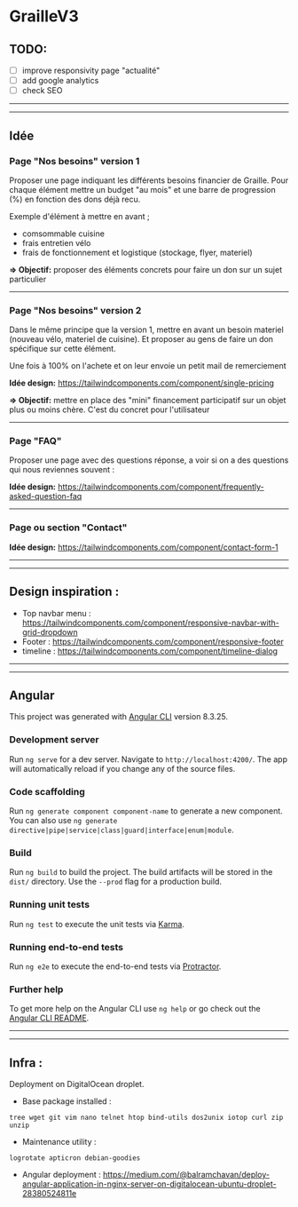 # GrailleV3

## TODO: 

* [ ] improve responsivity page "actualité"
* [ ] add google analytics 
* [ ] check SEO

---
---


## Idée

### Page "Nos besoins" version 1
Proposer une page indiquant les différents besoins financier de Graille.
Pour chaque élément mettre un budget "au mois" et une barre de progression (%) en fonction des dons déjà recu.

Exemple d'élément à mettre en avant ;
* comsommable cuisine
* frais entretien vélo
* frais de fonctionnement et logistique (stockage, flyer, materiel)

**=> Objectif:** proposer des éléments concrets pour faire un don sur un sujet particulier

---


### Page "Nos besoins" version 2
Dans le même principe que la version 1, mettre en avant un besoin materiel (nouveau vélo, materiel de cuisine).
Et proposer au gens de faire un don spécifique sur cette élément.

Une fois à 100% on l'achete et on leur envoie un petit mail de remerciement

**Idée design:** https://tailwindcomponents.com/component/single-pricing

**=> Objectif:** mettre en place des "mini" financement participatif sur un objet plus ou moins chère. C'est du concret pour l'utilisateur 

---

### Page "FAQ"
Proposer une page avec des questions réponse, a voir si on a des questions qui nous reviennes souvent : 

**Idée design:** https://tailwindcomponents.com/component/frequently-asked-question-faq

---

### Page ou section "Contact"
**Idée design:** https://tailwindcomponents.com/component/contact-form-1

---
---


## Design inspiration : 
* Top navbar menu : https://tailwindcomponents.com/component/responsive-navbar-with-grid-dropdown
* Footer : https://tailwindcomponents.com/component/responsive-footer
* timeline : https://tailwindcomponents.com/component/timeline-dialog

---
---

## Angular

This project was generated with [Angular CLI](https://github.com/angular/angular-cli) version 8.3.25.

### Development server

Run `ng serve` for a dev server. Navigate to `http://localhost:4200/`. The app will automatically reload if you change any of the source files.

### Code scaffolding

Run `ng generate component component-name` to generate a new component. You can also use `ng generate directive|pipe|service|class|guard|interface|enum|module`.

### Build

Run `ng build` to build the project. The build artifacts will be stored in the `dist/` directory. Use the `--prod` flag for a production build.

### Running unit tests

Run `ng test` to execute the unit tests via [Karma](https://karma-runner.github.io).

### Running end-to-end tests

Run `ng e2e` to execute the end-to-end tests via [Protractor](http://www.protractortest.org/).

### Further help

To get more help on the Angular CLI use `ng help` or go check out the [Angular CLI README](https://github.com/angular/angular-cli/blob/master/README.md).

---
---

## Infra : 

Deployment on DigitalOcean droplet. 

* Base package installed : 
```
tree wget git vim nano telnet htop bind-utils dos2unix iotop curl zip unzip
```

* Maintenance utility :
```
logrotate apticron debian-goodies 
```


* Angular deployment : 
https://medium.com/@balramchavan/deploy-angular-application-in-nginx-server-on-digitalocean-ubuntu-droplet-28380524811e
